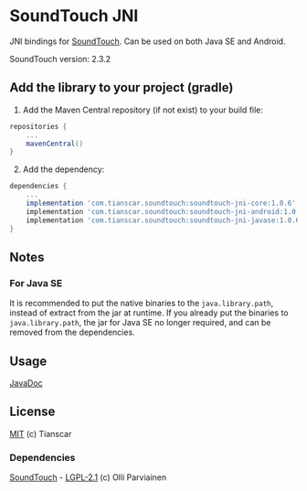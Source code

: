 # SoundTouch JNI

JNI bindings for [SoundTouch](https://www.surina.net/soundtouch). Can be used on both Java SE and Android.

SoundTouch version: 2.3.2

## Add the library to your project (gradle)
1. Add the Maven Central repository (if not exist) to your build file:
```groovy
repositories {
    ...
    mavenCentral()
}
```

2. Add the dependency:
```groovy
dependencies {
    ...
    implementation 'com.tianscar.soundtouch:soundtouch-jni-core:1.0.6'    // core
    implementation 'com.tianscar.soundtouch:soundtouch-jni-android:1.0.6' // Android
    implementation 'com.tianscar.soundtouch:soundtouch-jni-javase:1.0.6'  // Java SE
}
```

## Notes
### For Java SE
It is recommended to put the native binaries to the `java.library.path`, instead of extract from the jar at runtime.
If you already put the binaries to `java.library.path`, the jar for Java SE no longer required, and can be removed from the dependencies.

## Usage
[JavaDoc](https://docs.tianscar.com/soundtouch-jni)

## License
[MIT](https://github.com/Tianscar/soundtouchjni/blob/main/LICENSE) (c) Tianscar  

### Dependencies
[SoundTouch](https://codeberg.org/soundtouch/soundtouch) - [LGPL-2.1](https://codeberg.org/soundtouch/soundtouch/src/branch/master/COPYING.TXT) (c) Olli Parviainen

